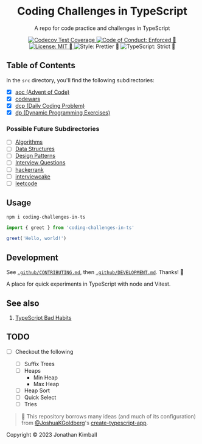 <h1 align="center">Coding Challenges in TypeScript</h1>

<p align="center">A repo for code practice and challenges in TypeScript</p>

<p align="center">
	<a href="#contributors" target="_blank">
	</a>
	<a href="https://codecov.io/gh/JAKimball/coding-challenges-in-ts" target="_blank">
		<img alt="Codecov Test Coverage" src="https://codecov.io/gh/JAKimball/coding-challenges-in-ts/branch/main/graph/badge.svg"/>
	</a>
	<a href="https://github.com/JAKimball/coding-challenges-in-ts/blob/main/.github/CODE_OF_CONDUCT.md" target="_blank">
		<img alt="Code of Conduct: Enforced 🤝" src="https://img.shields.io/badge/code_of_conduct-enforced_🤝-21bb42" />
	</a>
	<a href="https://github.com/JAKimball/coding-challenges-in-ts/blob/main/LICENSE.md" target="_blank">
	    <img alt="License: MIT 📝" src="https://img.shields.io/badge/license-MIT_📝-21bb42.svg">
    </a>
	<!-- <a href="https://github.com/sponsors/JAKimball" target="_blank">
    	<img alt="Sponsor: On GitHub 💸" src="https://img.shields.io/badge/sponsor-on_github_💸-21bb42.svg" />
    </a> -->
	<img alt="Style: Prettier 🧹" src="https://img.shields.io/badge/style-prettier_🧹-21bb42.svg" />
    <img alt="TypeScript: Strict 💪" src="https://img.shields.io/badge/typescript-strict_💪-21bb42.svg" />
</p>

## Table of Contents

In the `src` directory, you'll find the following subdirectories:

- [x] [aoc (Advent of Code)](./src/aoc)
- [x] [codewars](./src/codewars)
- [x] [dcp (Daily Coding Problem)](./src/dcp)
- [x] [dp (Dynamic Programming Exercises)](./src/dp)

### Possible Future Subdirectories

- [ ] [Algorithms](./src/algorithms)
- [ ] [Data Structures](./src/data-structures)
- [ ] [Design Patterns](./src/design-patterns)
- [ ] [Interview Questions](./src/interview-questions)
- [ ] [hackerrank](./src/hackerrank)
- [ ] [interviewcake](./src/interviewcake)
- [ ] [leetcode](./src/leetcode)

## Usage

```shell
npm i coding-challenges-in-ts
```

```ts
import { greet } from 'coding-challenges-in-ts'

greet('Hello, world!')
```

## Development

See [`.github/CONTRIBUTING.md`](./.github/CONTRIBUTING.md), then [`.github/DEVELOPMENT.md`](./.github/DEVELOPMENT.md).
Thanks! 💖

<!-- spellchecker: disable -->
<!-- prettier-ignore-start -->
<!-- markdownlint-disable -->


<!-- markdownlint-restore -->
<!-- prettier-ignore-end -->

<!-- spellchecker: enable -->

A place for quick experiments in TypeScript with node and Vitest.

## See also

1. [TypeScript Bad Habits](https://aroundreact.com/10-bad-typescript-habits-to-get-rid-of-in-2023)

## TODO

- [ ] Checkout the following

  - [ ] Suffix Trees
  - [ ] Heaps
    - Min Heap
    - Max Heap
  - [ ] Heap Sort
  - [ ] Quick Select
  - [ ] Tries

  <!-- You can remove this notice if you don't want it 🙂 no worries! -->

> 💙 This repository borrows many ideas (and much of its configuration) from [@JoshuaKGoldberg](https://github.com/JoshuaKGoldberg)'s [create-typescript-app](https://github.com/JoshuaKGoldberg/create-typescript-app).

Copyright &copy; 2023 Jonathan Kimball
